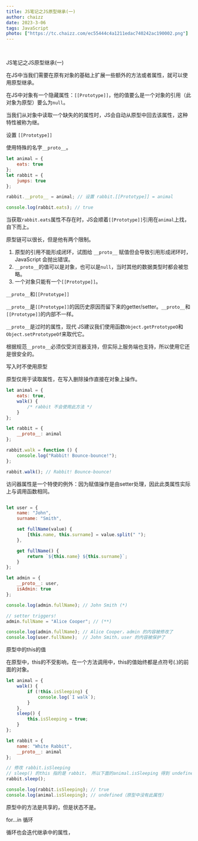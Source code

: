 ```yaml
---
title: JS笔记之JS原型继承(一)
author: chaizz
date: 2023-3-06
tags: JavaScript
photo: ["https://tc.chaizz.com/ec55444c4a1211edac740242ac190002.png"]
---
```


​         

<!--more-->

JS笔记之JS原型继承(一)



在JS中当我们需要在原有对象的基础上扩展一些额外的方法或者属性，就可以使用原型继承。

在JS中对象有一个隐藏属性：`[[Prototype]]`，他的值要么是一个对象的引用（此对象为原型）要么为`null`。

当我们从对象中读取一个缺失的的属性时，JS会自动从原型中回去该属性，这种特性被称为继。

设置 `[[Prototype]]`

使用特殊的名字`__proto__`。

```js
let animal = {
    eats: true
};
let rabbit = {
    jumps: true
};

rabbit.__proto__ = animal; // 设置 rabbit.[[Prototype]] = animal

console.log(rabbit.eats); // true
```

当获取`rabbit.eats`属性不存在时，JS会顺着`[[Prototype]]`引用在`animal`上找，自下而上。

原型链可以很长，但是他有两个限制。

1. 原型的引用不能形成闭环，试图给 `__proto__` 赋值但会导致引用形成闭环时，JavaScript 会抛出错误。
2. `__proto__`的值可以是对象，也可以是`null`，当时其他的数据类型时都会被忽略。
3. 一个对象只能有一个`[[Prototype]]`。

`__proto__`和`[[Prototype]]`

`__proto__`是`[[Prototype]]`的因历史原因而留下来的getter/setter。`__proto__`和`[[Prototype]]`的内部不一样。

`__proto__`是过时的属性，现代 JS建议我们使用函数`Object.getPrototypeO`和`Object.setPrototypeOf`来取代它。

根据规范`__proto__`必须仅受浏览器支持，但实际上服务端也支持，所以使用它还是很安全的。



写入时不使用原型

原型仅用于读取属性，在写入删除操作直接在对象上操作。

```js
let animal = {
    eats: true,
    walk() {
        /* rabbit 不会使用此方法 */
    }
};

let rabbit = {
    __proto__: animal
};

rabbit.walk = function () {
    console.log("Rabbit! Bounce-bounce!");
};

rabbit.walk(); // Rabbit! Bounce-bounce!
```

访问器属性是一个特使的例外：因为赋值操作是由setter处理，因此此类属性实际上与调用函数相同。

```js

let user = {
    name: "John",
    surname: "Smith",

    set fullName(value) {
        [this.name, this.surname] = value.split(" ");
    },

    get fullName() {
        return `${this.name} ${this.surname}`;
    }
};

let admin = {
    __proto__: user,
    isAdmin: true
};

console.log(admin.fullName); // John Smith (*)

// setter triggers!
admin.fullName = "Alice Cooper"; // (**)

console.log(admin.fullName); // Alice Cooper，admin 的内容被修改了
console.log(user.fullName);  // John Smith，user 的内容被保护了
```



原型中的this的值

在原型中，this的不受影响，在一个方法调用中，this的值始终都是点符号(.)的前面的对象。

```js
let animal = {
    walk() {
        if (!this.isSleeping) {
            console.log(`I walk`);
        }
    },
    sleep() {
        this.isSleeping = true;
    }
};

let rabbit = {
    name: "White Rabbit",
    __proto__: animal
};

// 修改 rabbit.isSleeping
// sleep() 的this 指的是 rabbit， 所以下面的animal.isSleeping 得到 undefined。
rabbit.sleep();

console.log(rabbit.isSleeping); // true
console.log(animal.isSleeping); // undefined（原型中没有此属性）
```

原型中的方法是共享的，但是状态不是。



for...in 循环

循环也会迭代继承中的属性，





















